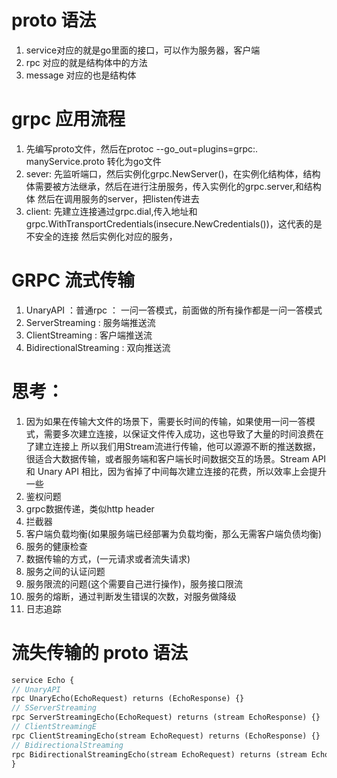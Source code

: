 # proto 语法
1. service对应的就是go里面的接口，可以作为服务器，客户端
2. rpc 对应的就是结构体中的方法
3. message 对应的也是结构体

# grpc 应用流程
1. 先编写proto文件，然后在protoc --go_out=plugins=grpc:.  manyService.proto 转化为go文件
2. sever:
   先监听端口，然后实例化grpc.NewServer()，在实例化结构体，结构体需要被方法继承，然后在进行注册服务，传入实例化的grpc.server,和结构体
   然后在调用服务的server，把listen传进去
3. client:
   先建立连接通过grpc.dial,传入地址和grpc.WithTransportCredentials(insecure.NewCredentials())，这代表的是不安全的连接
   然后实例化对应的服务，
# GRPC 流式传输
1. UnaryAPI ：普通rpc ： 一问一答模式，前面做的所有操作都是一问一答模式
2. ServerStreaming : 服务端推送流
3. ClientStreaming : 客户端推送流
4. BidirectionalStreaming : 双向推送流

# 思考：
1. 因为如果在传输大文件的场景下，需要长时间的传输，如果使用一问一答模式，需要多次建立连接，以保证文件传入成功，这也导致了大量的时间浪费在了建立连接上
所以我们用Stream流进行传输，他可以源源不断的推送数据，很适合大数据传输，或者服务端和客户端长时间数据交互的场景。Stream API 和 Unary API 相比，因为省掉了中间每次建立连接的花费，所以效率上会提升一些
2. 鉴权问题
3. grpc数据传递，类似http header
4. 拦截器
5. 客户端负载均衡(如果服务端已经部署为负载均衡，那么无需客户端负债均衡)
6. 服务的健康检查
7. 数据传输的方式，(一元请求或者流失请求)
8. 服务之间的认证问题
9. 服务限流的问题(这个需要自己进行操作)，服务接口限流
10. 服务的熔断，通过判断发生错误的次数，对服务做降级
11. 日志追踪 

# 流失传输的 proto 语法

```proto
service Echo {
// UnaryAPI
rpc UnaryEcho(EchoRequest) returns (EchoResponse) {}
// SServerStreaming
rpc ServerStreamingEcho(EchoRequest) returns (stream EchoResponse) {}
// ClientStreamingE
rpc ClientStreamingEcho(stream EchoRequest) returns (EchoResponse) {}
// BidirectionalStreaming
rpc BidirectionalStreamingEcho(stream EchoRequest) returns (stream EchoResponse) {}
}
```



